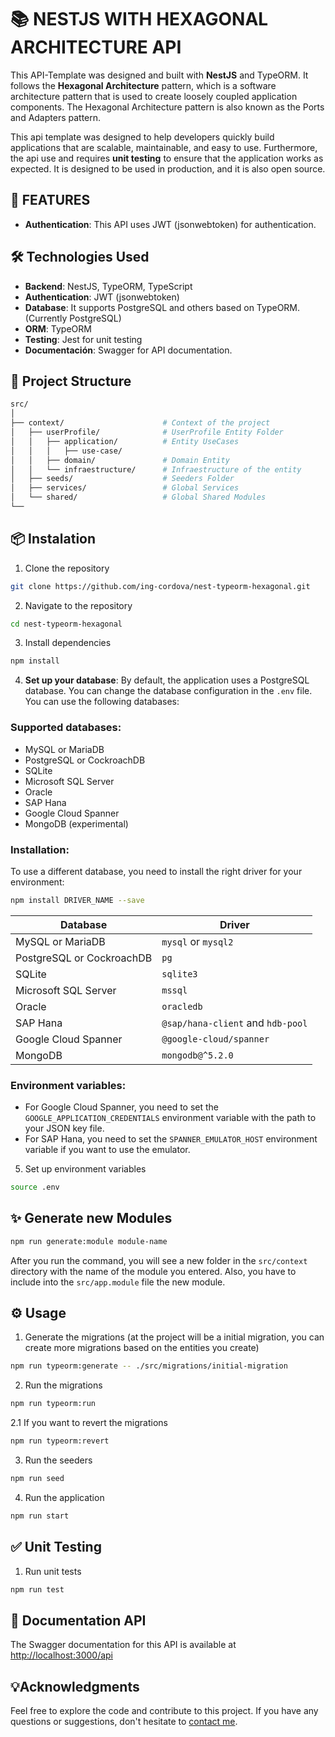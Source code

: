 # 📚 NESTJS WITH HEXAGONAL ARCHITECTURE API

This API-Template was designed and built with **NestJS** and TypeORM. It follows the **Hexagonal Architecture** pattern, which is a software architecture pattern that is used to create loosely coupled application components. The Hexagonal Architecture pattern is also known as the Ports and Adapters pattern.

This api template was designed to help developers quickly build applications that are scalable, maintainable, and easy to use. Furthermore, the api use and requires **unit testing** to ensure that the application works as expected. It is designed to be used in production, and it is also open source.

## 🚀 FEATURES

- **Authentication**: This API uses JWT (jsonwebtoken) for authentication.

## 🛠 Technologies Used

- **Backend**: NestJS, TypeORM, TypeScript
- **Authentication**: JWT (jsonwebtoken)
- **Database**: It supports PostgreSQL and others based on TypeORM. (Currently PostgreSQL)
- **ORM**: TypeORM
- **Testing**: Jest for unit testing
- **Documentación**: Swagger for API documentation.

## 📂 Project Structure
```bash
src/
│
├── context/                      # Context of the project
│   ├── userProfile/              # UserProfile Entity Folder
│   │   ├── application/          # Entity UseCases
│   │   │   ├── use-case/
│   │   ├── domain/               # Domain Entity
│   │   └── infraestructure/      # Infraestructure of the entity
│   ├── seeds/                    # Seeders Folder
│   ├── services/                 # Global Services
│   └── shared/                   # Global Shared Modules
└──
```

## 📦 Instalation 

1. Clone the repository
```bash
git clone https://github.com/ing-cordova/nest-typeorm-hexagonal.git
```

2. Navigate to the repository
```bash
cd nest-typeorm-hexagonal
```

3. Install dependencies
```bash
npm install
```

4. **Set up your database**: By default, the application uses a PostgreSQL database. You can change the database configuration in the `.env` file. You can use the following databases:

### Supported databases:

* MySQL or MariaDB
* PostgreSQL or CockroachDB
* SQLite
* Microsoft SQL Server
* Oracle
* SAP Hana
* Google Cloud Spanner
* MongoDB (experimental)

### Installation:

To use a different database, you need to install the right driver for your environment:

```bash
npm install DRIVER_NAME --save
```


| Database | Driver |
| --- | --- |
| MySQL or MariaDB | `mysql` or `mysql2` |
| PostgreSQL or CockroachDB | `pg` |
| SQLite | `sqlite3` |
| Microsoft SQL Server | `mssql` |
| Oracle | `oracledb` |
| SAP Hana | `@sap/hana-client` and `hdb-pool` |
| Google Cloud Spanner | `@google-cloud/spanner` |
| MongoDB | `mongodb@^5.2.0` |

### Environment variables:

* For Google Cloud Spanner, you need to set the `GOOGLE_APPLICATION_CREDENTIALS` environment variable with the path to your JSON key file.
* For SAP Hana, you need to set the `SPANNER_EMULATOR_HOST` environment variable if you want to use the emulator.

5. Set up environment variables
```bash
source .env
```

## ✨ Generate new Modules
```bash
npm run generate:module module-name
```

After you run the command, you will see a new folder in the `src/context` directory with the name of the module you entered. Also, you have to include into the `src/app.module` file the new module.

## ⚙️ Usage
1. Generate the migrations (at the project will be a initial migration, you can create more migrations based on the entities you create)
```bash
npm run typeorm:generate -- ./src/migrations/initial-migration
```

2. Run the migrations
```bash
npm run typeorm:run
```

2.1 If you want to revert the migrations
```bash
npm run typeorm:revert
```

3. Run the seeders
```bash
npm run seed
```

4. Run the application
```bash
npm run start
```

## ✅ Unit Testing

1. Run unit tests
```bash
npm run test
```

## 📝 Documentation API

The Swagger documentation for this API is available at [http://localhost:3000/api](http://localhost:3000/api)


## 💡Acknowledgments

Feel free to explore the code and contribute to this project. If you have any questions or suggestions, don't hesitate to [contact me](https://github.com/ing-cordova).